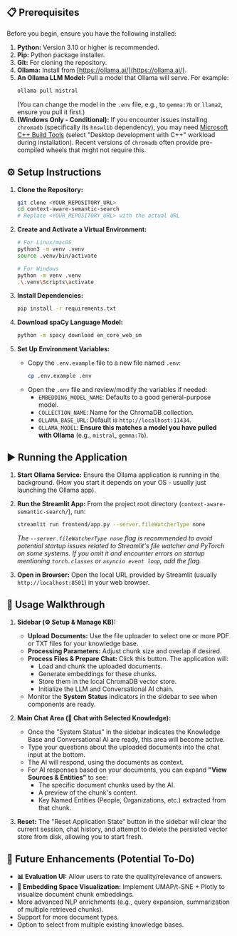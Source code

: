 
## 📋 Prerequisites

Before you begin, ensure you have the following installed:

1.  **Python:** Version 3.10 or higher is recommended.
2.  **Pip:** Python package installer.
3.  **Git:** For cloning the repository.
4.  **Ollama:** Install from [https://ollama.ai/](https://ollama.ai/).
5.  **An Ollama LLM Model:** Pull a model that Ollama will serve. For example:
    ```bash
    ollama pull mistral
    ```
    (You can change the model in the `.env` file, e.g., to `gemma:7b` or `llama2`, ensure you pull it first.)
6.  **(Windows Only - Conditional):** If you encounter issues installing `chromadb` (specifically its `hnswlib` dependency), you may need [Microsoft C++ Build Tools](https://visualstudio.microsoft.com/visual-cpp-build-tools/) (select "Desktop development with C++" workload during installation). Recent versions of `chromadb` often provide pre-compiled wheels that might not require this.

## ⚙️ Setup Instructions

1.  **Clone the Repository:**
    ```bash
    git clone <YOUR_REPOSITORY_URL>
    cd context-aware-semantic-search 
    # Replace <YOUR_REPOSITORY_URL> with the actual URL
    ```

2.  **Create and Activate a Virtual Environment:**
    ```bash
    # For Linux/macOS
    python3 -m venv .venv
    source .venv/bin/activate

    # For Windows
    python -m venv .venv
    .\.venv\Scripts\activate
    ```

3.  **Install Dependencies:**
    ```bash
    pip install -r requirements.txt
    ```

4.  **Download spaCy Language Model:**
    ```bash
    python -m spacy download en_core_web_sm
    ```

5.  **Set Up Environment Variables:**
    *   Copy the `.env.example` file to a new file named `.env`:
        ```bash
        cp .env.example .env
        ```
    *   Open the `.env` file and review/modify the variables if needed:
        *   `EMBEDDING_MODEL_NAME`: Defaults to a good general-purpose model.
        *   `COLLECTION_NAME`: Name for the ChromaDB collection.
        *   `OLLAMA_BASE_URL`: Default is `http://localhost:11434`.
        *   `OLLAMA_MODEL`: **Ensure this matches a model you have pulled with Ollama** (e.g., `mistral`, `gemma:7b`).

## ▶️ Running the Application

1.  **Start Ollama Service:** Ensure the Ollama application is running in the background. (How you start it depends on your OS - usually just launching the Ollama app).
2.  **Run the Streamlit App:**
    From the project root directory (`context-aware-semantic-search/`), run:
    ```bash
    streamlit run frontend/app.py --server.fileWatcherType none
    ```
    *The `--server.fileWatcherType none` flag is recommended to avoid potential startup issues related to Streamlit's file watcher and PyTorch on some systems. If you omit it and encounter errors on startup mentioning `torch.classes` or `asyncio event loop`, add the flag.*

3.  **Open in Browser:** Open the local URL provided by Streamlit (usually `http://localhost:8501`) in your web browser.

## 📖 Usage Walkthrough

1.  **Sidebar (⚙️ Setup & Manage KB):**
    *   **Upload Documents:** Use the file uploader to select one or more PDF or TXT files for your knowledge base.
    *   **Processing Parameters:** Adjust chunk size and overlap if desired.
    *   **Process Files & Prepare Chat:** Click this button. The application will:
        *   Load and chunk the uploaded documents.
        *   Generate embeddings for these chunks.
        *   Store them in the local ChromaDB vector store.
        *   Initialize the LLM and Conversational AI chain.
    *   Monitor the **System Status** indicators in the sidebar to see when components are ready.

2.  **Main Chat Area (💬 Chat with Selected Knowledge):**
    *   Once the "System Status" in the sidebar indicates the Knowledge Base and Conversational AI are ready, this area will become active.
    *   Type your questions about the uploaded documents into the chat input at the bottom.
    *   The AI will respond, using the documents as context.
    *   For AI responses based on your documents, you can expand **"View Sources & Entities"** to see:
        *   The specific document chunks used by the AI.
        *   A preview of the chunk's content.
        *   Key Named Entities (People, Organizations, etc.) extracted from that chunk.

3.  **Reset:** The "Reset Application State" button in the sidebar will clear the current session, chat history, and attempt to delete the persisted vector store from disk, allowing you to start fresh.

## 🔮 Future Enhancements (Potential To-Do)

*   **📊 Evaluation UI:** Allow users to rate the quality/relevance of answers.
*   **🌌 Embedding Space Visualization:** Implement UMAP/t-SNE + Plotly to visualize document chunk embeddings. 
*   More advanced NLP enrichments (e.g., query expansion, summarization of multiple retrieved chunks).
*   Support for more document types.
*   Option to select from multiple existing knowledge bases.
